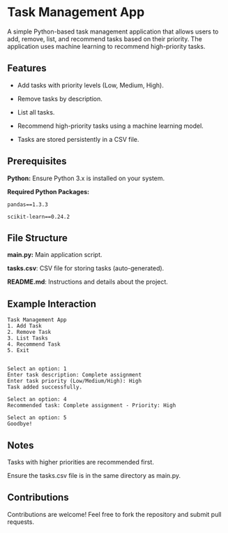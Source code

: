 # Task Management App

A simple Python-based task management application that allows users to add, remove, list, and recommend tasks based on their priority. The application uses machine learning to recommend high-priority tasks.

## Features

- Add tasks with priority levels (Low, Medium, High).

- Remove tasks by description.

- List all tasks.

- Recommend high-priority tasks using a machine learning model.

- Tasks are stored persistently in a CSV file.

## Prerequisites
**Python:**
Ensure Python 3.x is installed on your system.

**Required Python Packages:**

`pandas==1.3.3`

`scikit-learn==0.24.2`


## File Structure

**main.py:** Main application script.

**tasks.csv**: CSV file for storing tasks (auto-generated).

**README.md**: Instructions and details about the project.

## Example Interaction
```
Task Management App
1. Add Task
2. Remove Task
3. List Tasks
4. Recommend Task
5. Exit


Select an option: 1
Enter task description: Complete assignment
Enter task priority (Low/Medium/High): High
Task added successfully.

Select an option: 4
Recommended task: Complete assignment - Priority: High

Select an option: 5
Goodbye!
```

## Notes

Tasks with higher priorities are recommended first.

Ensure the tasks.csv file is in the same directory as main.py.


## Contributions

Contributions are welcome! Feel free to fork the repository and submit pull requests.
